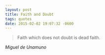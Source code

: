 ```yaml
---
layout: post
title: Faith and Doubt
tags: quotes
date: 2015-02-02 19:07:32 -0600
---
```



<blockquote class="big">Faith which does not doubt is dead faith.</blockquote>

<cite class="big">Miguel de Unamuno</cite>


